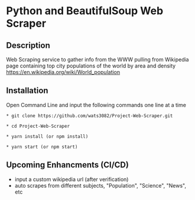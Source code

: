 # Python and BeautifulSoup Web Scraper


<!--
[Play Now](https://quiz-game-liart.vercel.app/)
-->

## Description ##

Web Scraping service to gather info from the WWW
pulling from Wikipedia page containing top city populations of the world by area and density
https://en.wikipedia.org/wiki/World_population



## Installation ##
Open Command Line and input the following commands one line at a time

```
* git clone https://github.com/wats3082/Project-Web-Scraper.git
```
```
* cd Project-Web-Scraper
```
```
* yarn install (or npm install)
```
```
* yarn start (or npm start)
```

## Upcoming Enhancments (CI/CD) ##
* input a custom wikipedia url (after verification)
* auto scrapes from different subjects, "Population", "Science", "News", etc




